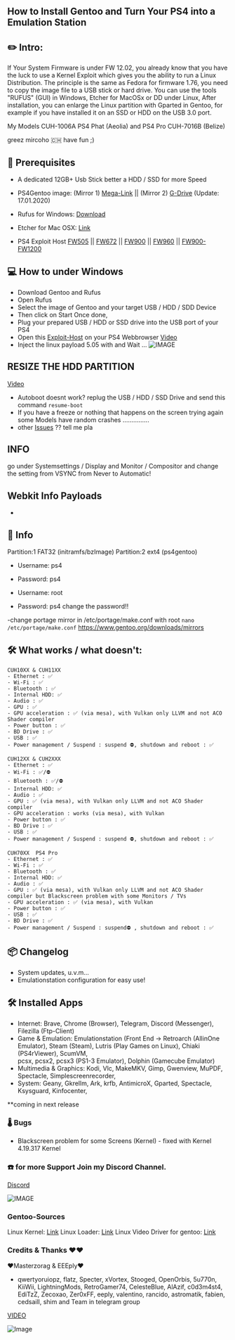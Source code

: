 ## How to Install Gentoo and Turn Your PS4 into a Emulation Station

## ✏️  Intro:
If Your System Firmware is under FW 12.02, you already know that you have the luck to use a Kernel Exploit which gives you the ability to run a Linux Distribution. 
The principle is the same as Fedora for firmware 1.76, you need to copy the image file to a USB stick or hard drive. You can use the tools "RUFUS" (GUI) in Windows, Etcher for MacOSx or DD under Linux, After installation, you can enlarge the Linux partition with Gparted in Gentoo, for example if you have installed it on an SSD or HDD on the USB 3.0 port.

My Models CUH-1006A PS4 Phat (Aeolia) and PS4 Pro CUH-7016B (Belize)

greez mircoho 🇨🇭
have fun ;)


## 💾 Prerequisites
- A dedicated 12GB+ Usb Stick better a HDD / SSD for more Speed

- PS4Gentoo image: (Mirror 1) [Mega-Link](https://mega.nz/#!NUFjVIqY!qHKN1yJvi-cLZMClVpJ55kuIEc6TByovoiFDkiZXlp4) || (Mirror 2) [G-Drive](https://drive.google.com/uc?id=1o5zYErfHAeZnOR1beeN4syeuKW77VDjA&export=download) (Update: 17.01.2020)
 - Rufus for Windows: [Download](https://github.com/pbatard/rufus/releases/download/v3.8/rufus-3.8.exe)
 - Etcher for Mac OSX: [Link](https://www.balena.io/etcher/)

- PS4 Exploit Host 
[FW505](https://ps4gentoo.github.io/505/index.html) || [FW672](https://ps4boot.github.io/672/index.html) || [FW900](https://ps4gentoo.github.io/900/index.html) || [FW960](https://ps4boot.github.io/960/index.html) || [FW900-FW1200](https://ps4boot.github.io/pppwn/index.html)

## 💻 How to under Windows
- Download Gentoo and Rufus
- Open Rufus
- Select the image of Gentoo and your target USB / HDD / SDD Device 
- Then click on Start Once done, 
- Plug your prepared USB / HDD or SSD drive into the USB port of your PS4 
- Open this [Exploit-Host](https://ps4gentoo.github.io) on your PS4 Webbrowser  [Video](https://mega.nz/#!sIFEkQpD!kMGyF0fku_1DmN65nmr80DQDtGrW5Sa2_TsaBpLVjSk)
- Inject the linux payload 5.05 with and Wait ...
![IMAGE](https://github.com/ps4gentoo/ps4gentoo.github.io/blob/master/about/photo_2020-01-21_00-38-21.jpg?raw=true)


## RESIZE THE HDD PARTITION 
[Video](https://mega.nz/embed#!1MlBBCIR!0ga5sVYVD9r8TcFzwkCIif6CsNicDFDWqr_Yy1mjSGc)
- Autoboot doesnt  work? replug the USB / HDD / SSD Drive and send this command ``` resume-boot ```
- If you have a freeze or nothing that happens on the screen trying again some Models have random crashes ...............
- other [Issues](https://github.com/ps4gentoo/ps4gentoo.github.io/issues) ?? tell me pla

## INFO

go under Systemsettings / Display and Monitor / Compositor and change the setting from 
VSYNC from Never to Automatic!


## Webkit Info Payloads 
-


## 📍 Info 
Partition:1 FAT32 (initramfs/bzImage)
Partition:2 ext4 (ps4gentoo)
 
- Username: ps4
- Password: ps4

- Username: root
- Password: ps4
 change the password!! 

-change portage mirror in /etc/portage/make.conf with root 
```nano /etc/portage/make.conf```
https://www.gentoo.org/downloads/mirrors

## 🛠 What works / what doesn't:
```
CUH10XX & CUH11XX
- Ethernet : ✅
- Wi-Fi : ✅
- Bluetooth : ✅
- Internal HDD: ✅ 
- Audio : ✅
- GPU : ✅
- GPU acceleration : ✅ (via mesa), with Vulkan only LLVM and not ACO Shader compiler
- Power button : ✅
- BD Drive : ✅
- USB : ✅ 
- Power management / Suspend : suspend ⛔, shutdown and reboot : ✅

CUH12XX & CUH2XXX
- Ethernet : ✅
- Wi-Fi : ✅/⛔
- Bluetooth : ✅/⛔
- Internal HDD: ✅  
- Audio : ✅
- GPU : ✅ (via mesa), with Vulkan only LLVM and not ACO Shader compiler
- GPU acceleration : works (via mesa), with Vulkan 
- Power button : ✅
- BD Drive : ✅
- USB : ✅
- Power management / Suspend : suspend ⛔, shutdown and reboot : ✅

CUH70XX  PS4 Pro
- Ethernet : ✅
- Wi-Fi : ✅ 
- Bluetooth : ✅
- Internal HDD: ✅ 
- Audio : ✅
- GPU : ✅ (via mesa), with Vulkan only LLVM and not ACO Shader compiler but Blackscreen problem with some Monitors / TVs
- GPU acceleration : ✅ (via mesa), with Vulkan
- Power button : ✅
- USB : ✅
- BD Drive : ✅
- Power management / Suspend : suspend⛔ , shutdown and reboot : ✅
```

## 📦 Changelog

- System updates, u.v.m...
- Emulationstation configuration for easy use!

## 🛠 Installed Apps

- Internet:
Brave, Chrome (Browser), Telegram, Discord (Messenger), Filezilla (Ftp-Client)  
- Game & Emulation:
Emulationstation (Front End -> Retroarch (AllinOne Emulator), Steam (Steam),
Lutris (Play Games on Linux), Chiaki (PS4rViewer), ScumVM,  
pcsx, pcsx2, pcsx3 (PS1-3 Emulator), Dolphin (Gamecube Emulator)
- Multimedia & Graphics:
Kodi, Vlc, MakeMKV, Gimp, Gwenview, MuPDF, Spectacle, Simplescreenrecorder,
- System:
Geany, Gkrellm, Ark, krfb, AntimicroX, Gparted, Spectacle, Ksysguard, Kinfocenter,  

**coming in next release

### 🌡 Bugs  

- Blackscreen problem for some Screens (Kernel) - fixed with Kernel 4.19.317 Kernel

### ☎️ for more Support Join my Discord Channel.

[Discord](https://discord.gg/UXjwUhGRqw)

![IMAGE](https://github.com/ps4gentoo/ps4gentoo.github.io/blob/master/about/asd.jpeg?raw=true)


### Gentoo-Sources
Linux Kernel: [Link](https://github.com/ps4gentoo/ps4-linux)
Linux Loader: [Link](https://github.com/ps4gentoo/PS4-Linux-Loader)
Linux Video Driver for gentoo: [Link](https://github.com/ps4gentoo/ps4-overlay)


### Credits & Thanks ❤️❤️
❤️Masterzorag & EEEply❤️
- qwertyoruiopz, flatz, Specter, xVortex, Stooged, OpenOrbis, 5u770n, KiiWii, LightningMods, RetroGamer74, CelesteBlue, AlAzif, c0d3m4st4, EdiTzZ, Zecoxao, Zer0xFF, eeply, valentino, rancido, astromatik, fabien, cedsaill, shim and  Team in telegram group 


[VIDEO](https://mega.nz/#!EdNRwKKR!HclUbtz11KUpOlTe4DYZuQZPgJj1uXBwclpx89W3m4c)

![Image](https://github.com/ps4gentoo/ps4gentoo.github.io/blob/master/about/img/gentoo1.png?raw=true)
